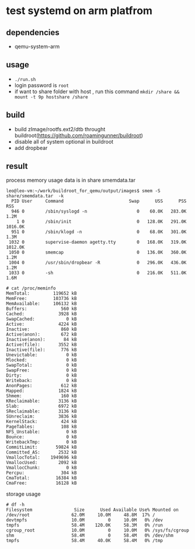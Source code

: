 # test systemd on arm platfrom

## dependencies

* qemu-system-arm 

## usage

* `./run.sh`
* login password is `root`
* if want to share folder with host , run this command `mkdir /share && mount -t 9p hostshare /share`

## build

* build zImage/rootfs.ext2/dtb throught buildroot(https://github.com/roamingunner/buildroot)
* disable all of system optional in buildroot
* add dropbear


## result

process memory usage data is in share smemdata.tar

```
leo@leo-vm:~/work/buildroot_for_qemu/output/images$ smem -S share/smemdata.tar  -k
  PID User     Command                         Swap      USS      PSS      RSS
  946 0        /sbin/syslogd -n                   0    60.0K   283.0K     1.2M
    1 0        /sbin/init                         0   128.0K   291.0K  1016.0K
  951 0        /sbin/klogd -n                     0    68.0K   301.0K     1.3M
 1032 0        supervise-daemon agetty.tty        0   168.0K   319.0K  1012.0K
 1050 0        smemcap                            0   136.0K   360.0K     1.2M
 1004 0        /usr/sbin/dropbear -R              0   296.0K   436.0K     1.2M
 1033 0        -sh                                0   216.0K   511.0K     1.6M

```


```
# cat /proc/meminfo
MemTotal:         119652 kB
MemFree:          103736 kB
MemAvailable:     106132 kB
Buffers:             560 kB
Cached:             3928 kB
SwapCached:            0 kB
Active:             4224 kB
Inactive:            860 kB
Active(anon):        672 kB
Inactive(anon):       84 kB
Active(file):       3552 kB
Inactive(file):      776 kB
Unevictable:           0 kB
Mlocked:               0 kB
SwapTotal:             0 kB
SwapFree:              0 kB
Dirty:                 0 kB
Writeback:             0 kB
AnonPages:           612 kB
Mapped:             1824 kB
Shmem:               160 kB
KReclaimable:       3136 kB
Slab:               6972 kB
SReclaimable:       3136 kB
SUnreclaim:         3836 kB
KernelStack:         424 kB
PageTables:          108 kB
NFS_Unstable:          0 kB
Bounce:                0 kB
WritebackTmp:          0 kB
CommitLimit:       59824 kB
Committed_AS:       2532 kB
VmallocTotal:    1949696 kB
VmallocUsed:        2092 kB
VmallocChunk:          0 kB
Percpu:              304 kB
CmaTotal:          16384 kB
CmaFree:           16128 kB

```


storage usage

```
# df -h
Filesystem                Size      Used Available Use% Mounted on
/dev/root                62.0M     10.0M     48.8M  17% /
devtmpfs                 10.0M         0     10.0M   0% /dev
tmpfs                    58.4M    120.0K     58.3M   0% /run
cgroup_root              10.0M         0     10.0M   0% /sys/fs/cgroup
shm                      58.4M         0     58.4M   0% /dev/shm
tmpfs                    58.4M     40.0K     58.4M   0% /tmp
```
